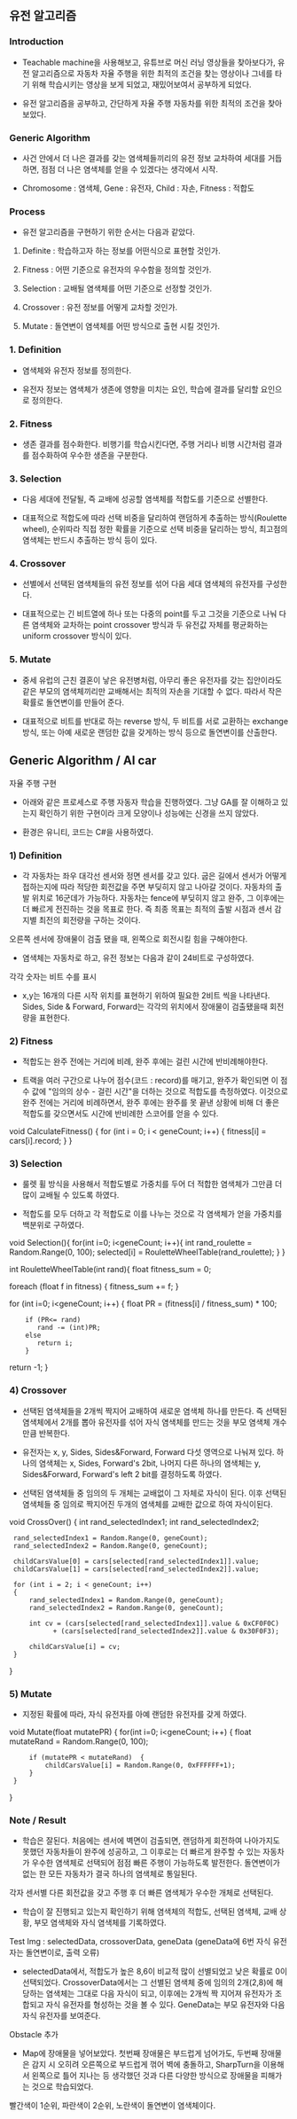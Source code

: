 ## 유전 알고리즘 
### Introduction

   - Teachable machine을 사용해보고, 유튜브로 머신 러닝 영상들을 찾아보다가, 유전 알고리즘으로 자동차 자율 주행을 위한 최적의 조건을 찾는 영상이나 그네를 타기 위해 학습시키는 영상을 보게 되었고, 재밌어보여서 공부하게 되었다. 

   - 유전 알고리즘을 공부하고, 간단하게 자율 주행 자동차를 위한 최적의 조건을 찾아보았다.

### Generic Algorithm

   - 사건 안에서 더 나은 결과를 갖는 염색체들끼리의 유전 정보 교차하여 세대를 거듭하면, 점점 더 나은 염색체를 얻을 수 있겠다는 생각에서 시작. 

   - Chromosome : 염색체, Gene : 유전자, Child : 자손, Fitness : 적합도

### Process 

   - 유전 알고리즘을 구현하기 위한 순서는 다음과 같았다.

   1. Definite : 학습하고자 하는 정보를 어떤식으로 표현할 것인가.

   2. Fitness : 어떤 기준으로 유전자의 우수함을 정의할 것인가.

   3. Selection : 교배될 염색체를 어떤 기준으로 선정할 것인가.

   4. Crossover : 유전 정보를 어떻게 교차할 것인가.

   5. Mutate : 돌연변이 염색체를 어떤 방식으로 출현 시킬 것인가.

### 1. Definition

   - 염색체와 유전자 정보를 정의한다.

   - 유전자 정보는 염색체가 생존에 영향을 미치는 요인, 학습에 결과를 달리할 요인으로 정의한다. 

### 2. Fitness

   - 생존 결과를 점수화한다. 비행기를 학습시킨다면, 주행 거리나 비행 시간처럼 결과를 점수화하여 우수한 생존을 구분한다.

### 3. Selection

   - 다음 세대에 전달될, 즉 교배에 성공할 염색체를 적합도를 기준으로 선별한다.

   - 대표적으로 적합도에 따라 선택 비중을 달리하여 랜덤하게 추출하는 방식(Roulette wheel), 순위따라 직접 정한 확률을 기준으로 선택 비중을 달리하는 방식, 최고점의 염색체는 반드시 추출하는 방식 등이 있다.

### 4. Crossover

   - 선별에서 선택된 염색체들의 유전 정보를 섞어 다음 세대 염색체의 유전자를 구성한다.

   - 대표적으로는 긴 비트열에 하나 또는 다중의 point를 두고 그것을 기준으로 나눠 다른 염색체와 교차하는 point crossover 방식과 두 유전값 자체를 평균화하는 uniform crossover 방식이 있다.

### 5. Mutate

   - 중세 유럽의 근친 결혼이 낳은 유전병처럼, 아무리 좋은 유전자를 갖는 집안이라도 같은 부모의 염색체끼리만 교배해서는 최적의 자손을 기대할 수 없다. 따라서 작은 확률로 돌연변이를 만들어 준다.


   - 대표적으로 비트를 반대로 하는 reverse 방식, 두 비트를 서로 교환하는 exchange 방식, 또는 아예 새로운 랜덤한 값을 갖게하는 방식 등으로 돌연변이를 산출한다.    
   
## Generic Algorithm / AI car

자율 주행 구현

   - 아래와 같은 프로세스로 주행 자동자 학습을 진행하였다. 그냥 GA를 잘 이해하고 있는지 확인하기 위한 구현이라 크게 모양이나 성능에는 신경을 쓰지 않았다. 

   - 환경은 유니티, 코드는 C#을 사용하였다.

### 1) Definition

   - 각 자동차는 좌우 대각선 센서와 정면 센서를 갖고 있다. 굽은 길에서 센서가 어떻게 접하는지에 따라 적당한 회전값을 주면 부딪히지 않고 나아갈 것이다. 자동차의 출발 위치로 16군데가 가능하다. 자동차는 fence에 부딪히지 않고 완주, 그 이후에는 더 빠르게 전진하는 것을 목표로 한다. 즉 최종 목표는 최적의 출발 시점과 센서 감지별 최전의 회전량을 구하는 것이다.

오른쪽 센서에 장애물이 검출 됐을 때, 왼쪽으로 회전시킬 힘을 구해야한다.

   - 염색체는 자동차로 하고, 유전 정보는 다음과 같이 24비트로 구성하였다. 

각각 숫자는 비트 수를 표시
   - x,y는 16개의 다른 시작 위치를 표현하기 위하여 필요한 2비트 씩을 나타낸다. Sides, Side & Forward, Forward는 각각의 위치에서 장애물이 검출됐을때 회전량을 표현한다.

### 2) Fitness

   - 적합도는 완주 전에는 거리에 비례, 완주 후에는 걸린 시간에 반비례해야한다. 

   - 트랙을 여러 구간으로 나누어 점수(코드 : record)를 매기고, 완주가 확인되면 이 점수 값에 "임의의 상수 - 걸린 시간"을 더하는 것으로 적합도를 측정하였다. 이것으로 완주 전에는 거리에 비례하면서, 완주 후에는 완주를 못 끝낸 상황에 비해 더 좋은 적합도를 갖으면서도 시간에 반비례한 스코어를 얻을 수 있다.

void CalculateFitness() { 
   for (int i = 0; i < geneCount; i++) { 
       fitness[i] = cars[i].record; } 
}

### 3) Selection 

   - 룰렛 휠 방식을 사용해서 적합도별로 가중치를 두어 더 적합한 염색체가 그만큼 더 많이 교배될 수 있도록 하였다.

   - 적합도를 모두 더하고 각 적합도로 이를 나누는 것으로 각 염색체가 얻을 가중치를 백분위로 구하였다.

void Selection(){ 
   for(int i=0; i<geneCount; i++){ 
      int rand_roulette = Random.Range(0, 100); 
      selected[i] = RouletteWheelTable(rand_roulette);
      } 
    } 

int RouletteWheelTable(int rand){ 
   float fitness_sum = 0; 

   foreach (float f in fitness) {
      fitness_sum += f; 
   } 

   for (int i=0; i<geneCount; i++) 
   { 
     float PR = (fitness[i] / fitness_sum) * 100; 

        if (PR<= rand)
           rand -= (int)PR; 
        else
           return i; 
        } 
   return -1; 
 }
 
### 4) Crossover

   - 선택된 염색체들을 2개씩 짝지어 교배하여 새로운 염색체 하나를 만든다. 즉 선택된 염색체에서 2개를 뽑아 유전자를 섞어 자식 염색체를 만드는 것을 부모 염색체 개수 만큼 반복한다.

   - 유전자는 x, y, Sides, Sides&Forward, Forward 다섯 영역으로 나눠져 있다. 하나의 염색체는 x, Sides, Forward's 2bit, 나머지 다른 하나의 염색체는 y, Sides&Forward, Forward's left 2 bit를 결정하도록 하였다.

   - 선택된 염색체들 중 임의의 두 개체는 교배없이 그 자체로 자식이 된다. 이후 선택된 염색체들 중 임의로 짝지어진 두개의 염색체를 교배한 값으로 하여 자식이된다.

void CrossOver() 
{ 
     int rand_selectedIndex1; 
     int rand_selectedIndex2; 

     rand_selectedIndex1 = Random.Range(0, geneCount); 
     rand_selectedIndex2 = Random.Range(0, geneCount); 

     childCarsValue[0] = cars[selected[rand_selectedIndex1]].value;  
     childCarsValue[1] = cars[selected[rand_selectedIndex2]].value;   
         
     for (int i = 2; i < geneCount; i++) 
     { 
         rand_selectedIndex1 = Random.Range(0, geneCount); 
         rand_selectedIndex2 = Random.Range(0, geneCount); 

         int cv = (cars[selected[rand_selectedIndex1]].value & 0xCF0F0C) 
               + (cars[selected[rand_selectedIndex2]].value & 0x30F0F3); 

         childCarsValue[i] = cv; 
     } 
 }
 
### 5) Mutate

   - 지정된 확률에 따라, 자식 유전자를 아예 랜덤한 유전자를 갖게 하였다.

 void Mutate(float mutatePR) 
 { 
     for(int i=0; i<geneCount; i++) 
     { 
         float mutateRand = Random.Range(0, 100); 

         if (mutatePR < mutateRand)  { 
             childCarsValue[i] = Random.Range(0, 0xFFFFFF+1); 
         } 
     } 
}
 
### Note / Result

   - 학습은 잘된다. 처음에는 센서에 벽면이 검출되면, 랜덤하게 회전하여 나아가지도 못했던 자동차들이 완주에 성공하고, 그 이후로는 더 빠르게 완주할 수 있는 자동차가 우수한 염색체로 선택되어 점점 빠른 주행이 가능하도록 발전한다. 돌연변이가 없는 한 모든 자동차가 결국 하나의 염색체로 통일된다. 

각자 센서별 다른 회전값을 갖고 주행 후 더 빠른 염색체가 우수한 개체로 선택된다.  
   - 학습이 잘 진행되고 있는지 확인하기 위해 염색체의 적합도, 선택된 염색체, 교배 상황, 부모 염색체와 자식 염색체를 기록하였다.

Test Img : selectedData, crossoverData, geneData  (geneData에 6번 자식 유전자는 돌연변이로, 출력 오류)
   - selectedData에서, 적합도가 높은 8,6이 비교적 많이 선별되었고 낮은 확률로 0이 선택되었다. CrossoverData에서는 그 선별된 염색체 중에 임의의 2개(2,8)에 해당하는 염색체는 그대로 다음 자식이 되고, 이후에는 2개씩 짝 지어져 유전자가 조합되고 자식 유전자를 형성하는 것을 볼 수 있다. GeneData는 부모 유전자와 다음 자식 유전자를 보여준다.   

Obstacle 추가
- Map에 장애물을 넣어보았다. 첫번째 장애물은 부드럽게 넘어가도, 두번째 장애물은 감지 시 오히려 오른쪽으로 부드럽게 꺾어 벽에 충돌하고, SharpTurn을 이용해서 왼쪽으로 틀어 지나는 등 생각했던 것과 다른 다양한 방식으로 장애물을 피해가는 것으로 학습되었다.

빨간색이 1순위, 파란색이 2순위, 노란색이 돌연변이 염색체이다.
